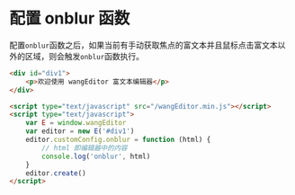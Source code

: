 # 配置 onblur 函数

配置`onblur`函数之后，如果当前有手动获取焦点的富文本并且鼠标点击富文本以外的区域，则会触发`onblur`函数执行。

```html
<div id="div1">
    <p>欢迎使用 wangEditor 富文本编辑器</p>
</div>

<script type="text/javascript" src="/wangEditor.min.js"></script>
<script type="text/javascript">
    var E = window.wangEditor
    var editor = new E('#div1')
    editor.customConfig.onblur = function (html) {
        // html 即编辑器中的内容
        console.log('onblur', html)
    }
    editor.create()
</script>
```
